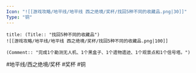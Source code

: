 ```yaml
---
Icon: "![[游戏攻略/地平线/地平线 西之绝境/奖杯/找回5种不同的收藏品.png|30]]"
Type: "铜"
---
```

```ad-common-bronze-trophy
title: (Title:: "找回5种不同的收藏品")
![[游戏攻略/地平线/地平线 西之绝境/奖杯/找回5种不同的收藏品.png|100]]

(Comment:: "完成1个勘测无人机、1个黑盒子、1个遗物遗迹、1个观景点和1个信号塔。")
```

#地平线/西之绝境/奖杯 #奖杯 #铜
